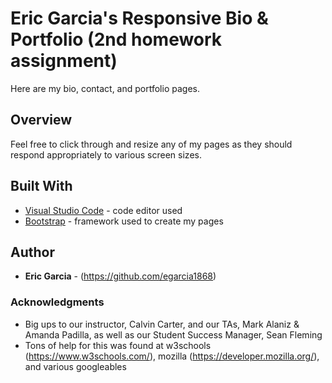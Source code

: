 # Eric Garcia's Responsive Bio & Portfolio (2nd homework assignment)

Here are my bio, contact, and portfolio pages.

## Overview

Feel free to click through and resize any of my pages as they should respond appropriately to various screen sizes.

## Built With

* [Visual Studio Code](https://code.visualstudio.com/) - code editor used
* [Bootstrap](https://getbootstrap.com/) - framework used to create my pages

## Author

* **Eric Garcia** - (https://github.com/egarcia1868)

### Acknowledgments

* Big ups to our instructor, Calvin Carter, and our TAs, Mark Alaniz & Amanda Padilla, as well as our Student Success Manager, Sean Fleming
* Tons of help for this was found at w3schools (https://www.w3schools.com/), mozilla (https://developer.mozilla.org/), and various googleables